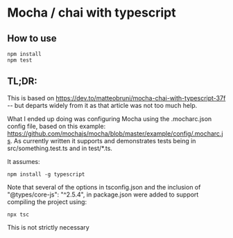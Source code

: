 # Mocha / chai with typescript

## How to use
```
npm install
npm test
```
## TL;DR:

This is based on https://dev.to/matteobruni/mocha-chai-with-typescript-37f -- but departs widely from
it as that article was not too much help.

What I ended up doing was configuring Mocha using the .mocharc.json config file, based on this example:
https://github.com/mochajs/mocha/blob/master/example/config/.mocharc.js.  As currently written it 
supports and demonstrates tests being in src/something.test.ts and in test/*.ts.

It assumes:

```
npm install -g typescript
```

Note that several of the options in tsconfig.json and the inclusion of "@types/core-js": "^2.5.4", in package.json were added to support compiling the project using:

```
npx tsc
```

This is not strictly necessary 